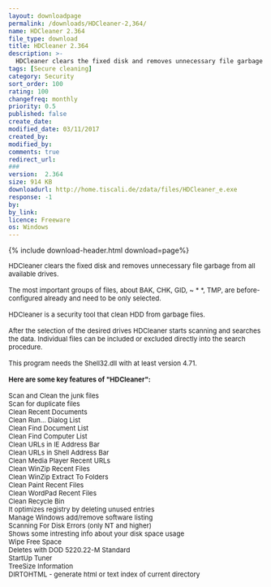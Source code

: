 ```yaml
---
layout: downloadpage
permalink: /downloads/HDCleaner-2,364/
name: HDCleaner 2.364
file_type: download
title: HDCleaner 2.364
description: >-
  HDCleaner clears the fixed disk and removes unnecessary file garbage from all available drives
tags: [Secure cleaning]
category: Security
sort_order: 100
rating: 100
changefreq: monthly
priority: 0.5
published: false
create_date: 
modified_date: 03/11/2017
created_by: 
modified_by: 
comments: true
redirect_url: 
### 
version:  2.364
size: 914 KB
downloadurl: http://home.tiscali.de/zdata/files/HDCleaner_e.exe
response: -1
by: 
by_link: 
licence: Freeware
os: Windows
---
```


{% include download-header.html download=page%}

<p style="fix-download-text !important">
<p><font size="2"><p>HDCleaner clears the fixed disk and removes unnecessary file garbage from all available drives.<br />
<br />
The most important groups of files, about BAK, CHK, GID, ~ * *, TMP, are before-configured already and need to be only selected.<br />
<br />
HDCleaner is a security tool that clean HDD from garbage files.<br />
<br />
After the selection of the desired drives HDCleaner starts scanning and searches the data. Individual files can be included or excluded directly into the search procedure.<br />
<br />
This program needs the Shell32.dll with at least version 4.71.<br />
<br />
<span><strong>Here are some key features of "HDCleaner":</strong></span><br />
<br />
Scan and Clean the junk files <br />
Scan for duplicate files <br />
Clean Recent Documents <br />
Clean Run... Dialog List <br />
Clean Find Document List <br />
Clean Find Computer List <br />
Clean URLs in IE Address Bar <br />
Clean URLs in Shell Address Bar <br />
Clean Media Player Recent URLs <br />
Clean WinZip Recent Files <br />
Clean WinZip Extract To Folders <br />
Clean Paint Recent Files <br />
Clean WordPad Recent Files <br />
Clean Recycle Bin <br />
It optimizes registry by deleting unused entries <br />
Manage Windows add/remove software listing <br />
Scanning For Disk Errors (only NT and higher) <br />
Shows some intresting info about your disk space usage <br />
Wipe Free Space <br />
Deletes with DOD 5220.22-M Standard <br />
StartUp Tuner <br />
TreeSize Information <br />
DIRTOHTML - generate html or text index of current directory</p></p></p>
